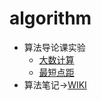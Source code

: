 # algorithm
- 算法导论课实验
  - [大数计算](big_intger.cpp)
  - [最短点距](point.cpp)
- 算法笔记->[WIKI](https://github.com/Jokacer/algorithm/wiki)
